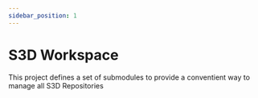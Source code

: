 ```yaml
---
sidebar_position: 1
---
```


# S3D Workspace
This project defines a set of submodules to provide a conventient way to manage
all S3D Repositories
